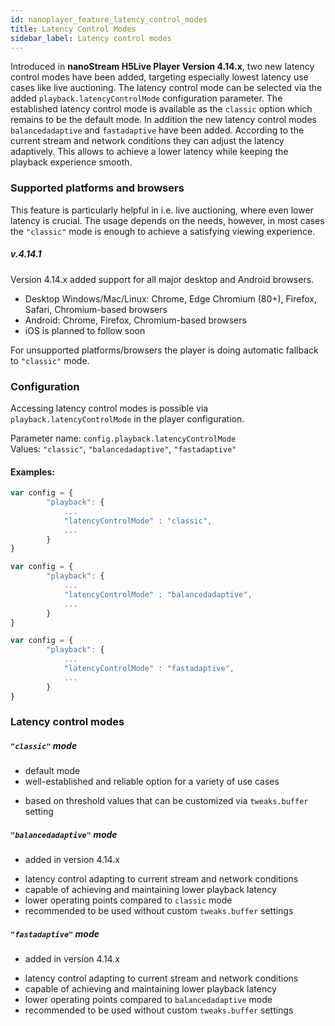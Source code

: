 ```yaml
---
id: nanoplayer_feature_latency_control_modes
title: Latency Control Modes
sidebar_label: Latency control modes
---
```


Introduced in **nanoStream H5Live Player Version 4.14.x**, two new latency control modes have been added, targeting especially lowest latency use cases like live auctioning.
The latency control mode can be selected via the added `playback.latencyControlMode` configuration parameter.
The established latency control mode is available as the `classic` option which remains to be the default mode.
In addition the new latency control modes `balancedadaptive` and `fastadaptive` have been added. According to the current stream and network conditions they can adjust the latency adaptively. This allows to achieve a lower latency while keeping the playback experience smooth.

### Supported platforms and browsers

This feature is particularly helpful in i.e. live auctioning, where even lower latency is crucial. The usage depends on the needs, however, in most cases the `"classic"` mode is enough to achieve a satisfying viewing experience. 

##### v.4.14.1

Version 4.14.x added support for all major desktop and Android browsers.

* Desktop Windows/Mac/Linux: Chrome, Edge Chromium (80+), Firefox, Safari, Chromium-based browsers
* Android: Chrome, Firefox, Chromium-based browsers
* iOS is planned to follow soon

For unsupported platforms/browsers the player is doing automatic fallback to `"classic"` mode.

### Configuration 

Accessing latency control modes is possible via `playback.latencyControlMode` in the player configuration. 

Parameter name: `config.playback.latencyControlMode`  
Values: `"classic"`, `"balancedadaptive"`, `"fastadaptive"`

#### Examples:

```javascript
var config = {
        "playback": {
            ...
            "latencyControlMode" : "classic",
            ...
        }
}
```
```javascript
var config = {
        "playback": {
            ...
            "latencyControlMode" : "balancedadaptive",
            ...
        }
}
```
```javascript
var config = {
        "playback": {
            ...
            "latencyControlMode" : "fastadaptive",
            ...
        }
}
```

### Latency control modes

##### `"classic"` mode
* default mode
* well-established and reliable option for a variety of use cases
+ based on threshold values that can be customized via `tweaks.buffer` setting

##### `"balancedadaptive"` mode
+ added in version 4.14.x
* latency control adapting to current stream and network conditions
* capable of achieving and maintaining lower playback latency
* lower operating points compared to `classic` mode
* recommended to be used without custom `tweaks.buffer` settings

##### `"fastadaptive"` mode
+ added in version 4.14.x
* latency control adapting to current stream and network conditions
* capable of achieving and maintaining lower playback latency
* lower operating points compared to `balancedadaptive` mode
* recommended to be used without custom `tweaks.buffer` settings